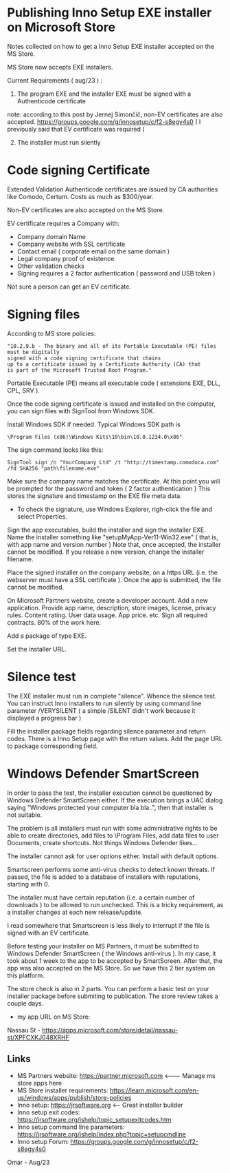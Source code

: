 # Publishing Inno Setup EXE installer on Microsoft Store

Notes collected on how to get a Inno Setup EXE installer accepted on the MS Store.

MS Store now accepts EXE installers.

Current Requirements ( aug/23 ) :

1) The program EXE and the installer EXE must be signed with a Authenticode certificate

note: according to this post by Jernej Simončič, non-EV certificates are also accepted.
https://groups.google.com/g/innosetup/c/f2-s8egy4s0
( I previously said that EV certificate was required )

2) The installer must run silently

# Code signing Certificate 

Extended Validation Authenticode certificates are issued by CA authorities
like Comodo, Certum. Costs as much as $300/year.

Non-EV certificates are also accepted on the MS Store.

EV certificate requires a Company with:

* Company domain Name
* Company website with SSL certificate
* Contact email ( corporate email on the same domain )
* Legal company proof of existence
* Other validation checks
* Signing requires a 2 factor authentication ( password and USB token ) 

Not sure a person can get an EV certificate.

# Signing files

According to MS store policies:

    "10.2.9.b - The binary and all of its Portable Executable (PE) files must be digitally 
    signed with a code signing certificate that chains 
    up to a certificate issued by a Certificate Authority (CA) that 
    is part of the Microsoft Trusted Root Program."

Portable Executable (PE) means all executable code ( extensions EXE, DLL, CPL, SRV ).

Once the code signing certificate is issued and installed on the computer, 
you can sign files with SignTool from Windows SDK. 

Install Windows SDK if needed. Typical Windows SDK path is 

    \Program Files (x86)\Windows Kits\10\bin\10.0.1234.0\x86"              

The sign command looks like this:

    SignTool sign /n "YourCompany Ltd" /t "http://timestamp.comodoca.com" /fd SHA256 "path\filename.exe"

Make sure the company name matches the certificate.
At this point you will be prompted for the password and token ( 2 factor authentication )
This stores the signature and timestamp on the EXE file meta data.

* To check the signature, use Windows Explorer, righ-click the file and select Properties.

Sign the app executables, build the installer and sign the installer EXE.
Name the installer something like "setupMyApp-Ver11-Win32.exe" ( that is, with app name and version number )
Note that, once accepted, the installer cannot be modified. If you release a new version,
change the installer filename.

Place the signed installer on the company website, on a https URL (i.e. the webserver must have a SSL certificate ).
Once the app is submitted, the file cannot be modified.

On Microsoft Partners website, create a developer account.
Add a new application. Provide app name, description,
store images, license, privacy rules. Content rating. User data usage. App price. etc. 
Sign all required contracts. 80% of the work here.

Add a package of type EXE.

Set the installer URL.

# Silence test

The EXE installer  must run in complete "silence". Whence the silence test.
You can instruct Inno installers to run silently by using command line parameter /VERYSILENT
( a simple /SILENT didn't work because it displayed a progress bar )

Fill the installer package fields regarding silence parameter
and return codes. There is a Inno Setup page with the return values.
Add the page URL to package corresponding field.

# Windows Defender SmartScreen

In order to pass the test, the installer execution cannot be questioned 
by Windows Defender SmartScreen either. If the execution brings a UAC
dialog saying "Windows protected your computer bla bla..", then that
installer is not suitable.

The problem is all installers must run with some administrative rights
to be able to create directories, add files to \Program Files\,
add data files to user Documents, create shortcuts. 
Not things Windows Defender likes...

The installer cannot ask for user options either. Install with default options.

Smartscreen performs some anti-virus checks to detect known threats. 
If passed, the file is added to a database of installers with reputations,
starting with 0.

The installer must have certain reputation (i.e. a certain number of downloads ) 
to be allowed to run unchecked. This is a tricky requirement, as a 
installer changes at each new release/update. 

I read somewhere that Smartscreen is less likely to interrupt
if the file is signed with an EV certificate. 

Before testing your installer on MS Partners, it must be submitted to
Windows Defender SmartScreen ( the Windows anti-virus ). 
In my case, it took about 1 week to the app to be accepted by SmartScreen.
After that, the app was also accepted on the MS Store.
So we have this 2 tier system on this platform.

The store check is also in 2 parts. You can perform a basic test on 
your installer package before submiting to publication.
The store review takes a couple days.

* my app URL on MS Store:

Nassau St - https://apps.microsoft.com/store/detail/nassau-st/XPFCXKJ048XRHF

## Links

* MS Partners website:  https://partner.microsoft.com    <--- Manage ms store apps here
* MS Store installer requirements: https://learn.microsoft.com/en-us/windows/apps/publish/store-policies
* Inno setup: https://jrsoftware.org  <-- Great installer builder
* Inno setup exit codes: https://jrsoftware.org/ishelp/topic_setupexitcodes.htm
* Inno setup command line parameters: https://jrsoftware.org/ishelp/index.php?topic=setupcmdline
* Inno setup Forum: https://groups.google.com/g/innosetup/c/f2-s8egy4s0 
  

Omar - Aug/23




